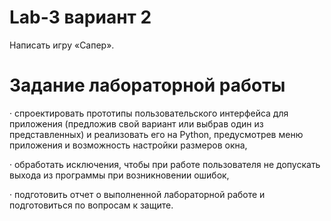 # Lab-3 вариант 2
Написать игру «Сапер».

# Задание лабораторной работы

·         спроектировать прототипы пользовательского интерфейса для приложения (предложив свой вариант или выбрав один из представленных) и реализовать его на Python, предусмотрев меню приложения и возможность настройки размеров окна,

·         обработать исключения, чтобы при работе пользователя не допускать выхода из программы при возникновении ошибок,

·         подготовить отчет о выполненной лабораторной работе и подготовиться по вопросам к защите.

